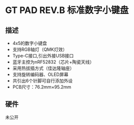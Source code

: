 # GT PAD REV.B 标准数字小键盘

## 描述

- 4x5的数字小键盘
- 支持RGB轴灯（QMK灯效）
- Type-C接口,引出外接USB接口
- 蓝牙主控为nRF52832（芯片+陶瓷天线）
- 采用热拔插方式（佳达隆轴座）
- 支持旋转编码器、OLED屏幕
- 共引出6个针脚可自行添加外设
- PCB尺寸：76.2mm×95.2mm

## 硬件

未公开

